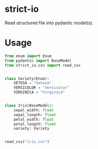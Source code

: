 # strict-io

Read structured file into pydantic model(s).

# Usage

```python
from enum import Enum
from pydantic import BaseModel
from strict_io.csv import read_csv


class Variety(Enum):
    SETOSA = "Setosa"
    VERSICOLOR = "Versicolor"
    VIRGINICA = "Virginica"


class Iris(BaseModel):
    sepal_width: float
    sepal_length: float
    petal_width: float
    petal_length: float
    variety: Variety


read_csv("iris.csv")
```
